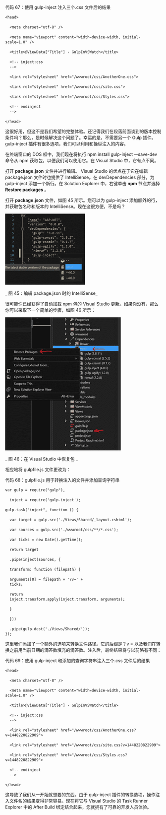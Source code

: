   

代码 67：使用 gulp-inject 注入三个.css 文件后的结果

```
<head>

  <meta charset="utf-8" />

  <meta name="viewport" content="width=device-width, initial-scale=1.0" />

  <title>@ViewData["Title"] - GulpInVSWatch</title>

  <!-- inject:css
  -->

  <link rel="stylesheet" href="/wwwroot/css/AnotherOne.css">

  <link rel="stylesheet" href="/wwwroot/css/site.css">

  <link rel="stylesheet" href="/wwwroot/css/Styles.css">

  <!-- endinject
  -->

</head>

```

这很好用，但这不是我们希望的完整体验。还记得我们在段落前面谈到的版本控制条件吗？那么，是时候解决这个问题了。幸运的是，不需要另一个 Gulp 插件。 gulp-inject 插件有很多选项，我们可以利用和操纵注入的内容。

在终端窗口的 DOS 框中，我们现在将执行 npm install gulp-inject --save-dev 命令从 npm 获取包，以便我们可以使用它。在 Visual Studio 中，它有点不同。

打开 **package.json** 文件并进行编辑。 Visual Studio 的优点在于它在编辑 package.json 文件时也提供了 IntelliSense。在 devDependencies 部分，为 gulp-inject 添加一个新行。在 Solution Explorer 中，右键单击 **npm** 节点并选择 **Restore packages** 。

打开 **package.json** 文件，如图 45 所示。您可以为 gulp-inject 添加额外的行，并获取包名称和版本的 IntelliSense。现在这很方便，不是吗？

![](img/00049.jpeg)

_ 图 45：编辑 package.json 时的 IntelliSense_

很可能你已经获得了自动加载 npm 包的 Visual Studio 更新。如果你没有，那么你可以采取下一个简单的步骤，如图 46 所示：

![](img/00050.jpeg)

_ 图 46：在 Visual Studio 中恢复包 _

相应地将 gulpfile.js 文件更改为：

代码 68：gulpfile.js 用于转换注入的文件并添加查询字符串

```
var gulp = require("gulp"),

  inject = require('gulp-inject');

gulp.task("inject", function () {

  var target = gulp.src('./Views/Shared/_layout.cshtml');

  var sources = gulp.src('./wwwroot/css/**/*.css');

  var ticks = new Date().getTime();

  return target

  .pipe(inject(sources, {

  transform: function (filepath) {

  arguments[0] = filepath + '?v=' +
  ticks;

  return
  inject.transform.apply(inject.transform, arguments);

  }

  }))

  .pipe(gulp.dest('./Views/Shared/'));
});

```

这里我们添加了一个额外的选项来转换文件路径。它的后缀是？v = 以及我们在转换之前用当前日期的滴答数填充的滴答数。注入后，最终结果将与以前略有不同：

代码 69：使用 gulp-inject 和添加的查询字符串注入三个.css 文件后的结果

```
<head>

  <meta charset="utf-8" />

  <meta name="viewport" content="width=device-width, initial-scale=1.0" />

  <title>@ViewData["Title"] - GulpInVSWatch</title>

  <!-- inject:css
  -->

  <link rel="stylesheet" href="/wwwroot/css/AnotherOne.css?v=1448220822909">

  <link rel="stylesheet" href="/wwwroot/css/site.css?v=1448220822909">

  <link rel="stylesheet" href="/wwwroot/css/Styles.css?v=1448220822909">

  <!-- endinject
  -->

</head>

```

这导致了我们从一开始就想要的东西。由于 gulp-inject 插件的转换选项，操作注入文件名的结果变得非常容易。现在将它与 Visual Studio 的 Task Runner Explorer 中的 After Build 绑定结合起来，您就拥有了可靠的开发人员体验。
